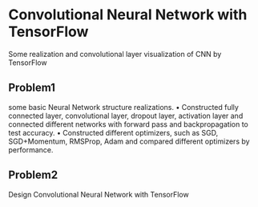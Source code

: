 # Convolutional Neural Network with TensorFlow
Some realization and convolutional layer visualization of CNN by TensorFlow
## Problem1
some basic Neural Network structure realizations. 
• Constructed fully connected layer, convolutional layer, dropout layer, activation layer and connected different networks with forward pass and backpropagation to test accuracy. 
• Constructed different optimizers, such as SGD, SGD+Momentum, RMSProp, Adam and compared different optimizers by performance.

## Problem2
Design Convolutional Neural Network with TensorFlow
